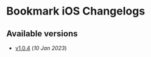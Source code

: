 # Bookmark iOS Changelogs

## Available versions

* [v1.0.4](releases/1.0.4/index.md) (_10 Jan 2023_)
